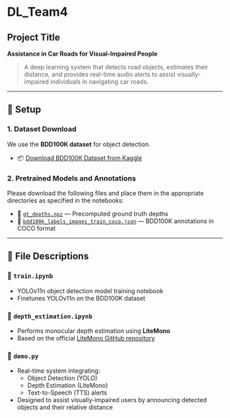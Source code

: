 # DL_Team4

## Project Title  
**Assistance in Car Roads for Visual-Impaired People**  
> A deep learning system that detects road objects, estimates their distance, and provides real-time audio alerts to assist visually-impaired individuals in navigating car roads.

---

## 🔧 Setup

### 1. Dataset Download

We use the **BDD100K dataset** for object detection.

- 📦 [Download BDD100K Dataset from Kaggle](https://www.kaggle.com/datasets/solesensei/solesensei_bdd100k)

### 2. Pretrained Models and Annotations

Please download the following files and place them in the appropriate directories as specified in the notebooks:

- 📄 [`gt_depths.npz`](https://drive.google.com/file/d/1OpMHwBZrsHzO-lOheG2lbpUGAmow-L_-/view?usp=sharing) — Precomputed ground truth depths
- 📄 [`bdd100k_labels_images_train_coco.json`](https://drive.google.com/file/d/1cqueQXoroEzOQc874oo6jjb5nTvermVx/view?usp=sharing) — BDD100K annotations in COCO format

---

## 📁 File Descriptions

### 🔹 `train.ipynb`  
- YOLOv11n object detection model training notebook  
- Finetunes YOLOv11n on the BDD100K dataset

### 🔹 `depth_estimation.ipynb`  
- Performs monocular depth estimation using **LiteMono**  
- Based on the official [LiteMono GitHub repository](https://github.com/noahzn/Lite-Mono)

### 🔹 `demo.py`  
- Real-time system integrating:
  - Object Detection (YOLO)
  - Depth Estimation (LiteMono)
  - Text-to-Speech (TTS) alerts  
- Designed to assist visually-impaired users by announcing detected objects and their relative distance

